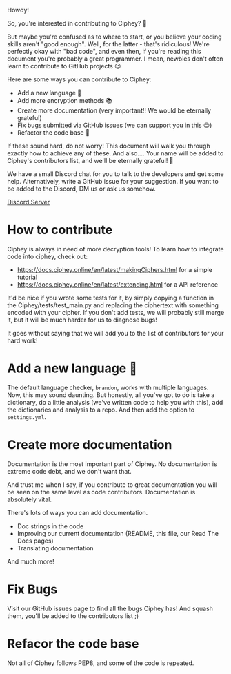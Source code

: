 Howdy! 

So, you're interested in contributing to Ciphey? 🤔

But maybe you're confused as to where to start, or you believe your coding skills aren't "good enough". Well, for the latter - that's ridiculous! We're perfectly okay with "bad code", and even then, if you're reading this document you're probably a great programmer. I mean, newbies don't often learn to contribute to GitHub projects 😉

Here are some ways you can contribute to Ciphey:
* Add a new language 🧏
* Add more encryption methods 📚
* Create more documentation (very important‼️  We would be eternally grateful)
* Fix bugs submitted via GitHub issues (we can support you in this 😊)
* Refactor the code base 🥺

If these sound hard, do not worry! This document will walk you through exactly how to achieve any of these. And also.... Your name will be added to Ciphey's contributors list, and we'll be eternally grateful! 🙏


We have a small Discord chat for you to talk to the developers and get some help. Alternatively, write a GitHub issue for your suggestion. If you want to be added to the Discord, DM us or ask us somehow.

[Discord Server](https://discord.gg/KfyRUWw)
# How to contribute
Ciphey is always in need of more decryption tools! To learn how to integrate code into ciphey, check out:
* https://docs.ciphey.online/en/latest/makingCiphers.html for a simple tutorial
* https://docs.ciphey.online/en/latest/extending.html for a API reference

It'd be nice if you wrote some tests for it, by simply copying a function in the Ciphey/tests/test_main.py and replacing the ciphertext with something encoded with your cipher. If you don't add tests, we will probably still merge it, but it will be much harder for us to diagnose bugs!

It goes without saying that we will add you to the list of contributors for your hard work!

# Add a new language 🧏
The default language checker, `brandon`, works with multiple languages. Now, this may sound daunting.
But honestly, all you've got to do is take a dictionary, do a little analysis (we've written code to help you with this), add the dictionaries and analysis to a repo. And then add the option to `settings.yml`.

# Create more documentation
Documentation is the most important part of Ciphey. No documentation is extreme code debt, and we don't want that. 

And trust me when I say, if you contribute to great documentation you will be seen on the same level as code contributors. Documentation is absolutely vital.

There's lots of ways you can add documentation.
* Doc strings in the code
* Improving our current documentation (README, this file, our Read The Docs pages)
* Translating documentation

And much more!

# Fix Bugs
Visit our GitHub issues page to find all the bugs Ciphey has! And squash them, you'll be added to the contributors list ;)

# Refacor the code base
Not all of Ciphey follows PEP8, and some of the code is repeated.
